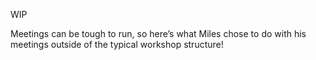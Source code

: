 WIP

Meetings can be tough to run, so here’s what Miles chose to do with his meetings outside of the typical workshop structure!